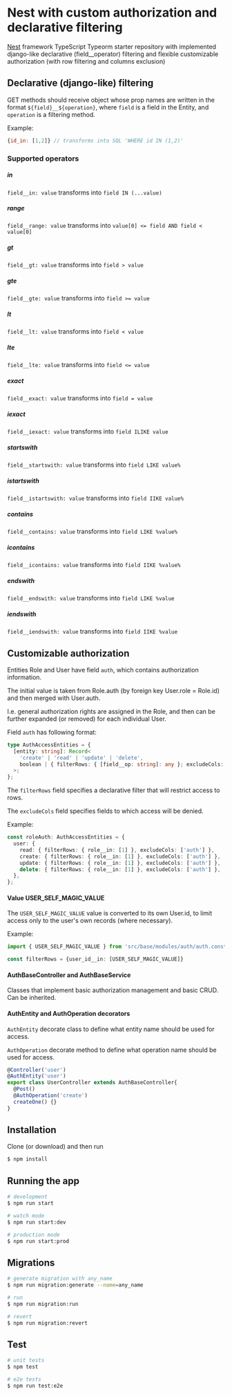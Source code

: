 # Nest with custom authorization and declarative filtering

[Nest](https://github.com/nestjs/nest) framework TypeScript Typeorm starter repository with implemented django-like declarative (field__operator) filtering and flexible customizable authorization (with row filtering and columns exclusion)

## Declarative (django-like) filtering
GET methods should receive object whose prop names are written in the format `${field}__${operation}`, where `field` is a field in the Entity, and `operation` is a filtering method.

Example:

```js
{id_in: [1,2]} // transforms into SQL 'WHERE id IN (1,2)'
```
### Supported operators

##### in
`field__in: value` transforms into `field IN (...value)`

##### range
`field__range: value` transforms into `value[0] <= field AND field < value[0]`

##### gt
`field__gt: value` transforms into `field > value`

##### gte
`field__gte: value` transforms into `field >= value`

##### lt
`field__lt: value` transforms into `field < value`

##### lte
`field__lte: value` transforms into `field <= value`

##### exact
`field__exact: value` transforms into `field = value`

##### iexact
`field__iexact: value` transforms into `field ILIKE value`

##### startswith
`field__startswith: value` transforms into `field LIKE value%`

##### istartswith
`field__istartswith: value` transforms into `field IIKE value%`

##### contains
`field__contains: value` transforms into `field LIKE %value%`

##### icontains
`field__icontains: value` transforms into `field IIKE %value%`

##### endswith
`field__endswith: value` transforms into `field LIKE %value`

##### iendswith
`field__iendswith: value` transforms into `field IIKE %value`

## Customizable authorization
Entities Role and User have field `auth`, which contains authorization information.

The initial value is taken from Role.auth (by foreign key User.role = Role.id) and then merged with User.auth.

I.e. general authorization rights are assigned in the Role, and then can be further expanded (or removed) for each individual User.

Field `auth` has following format:

```ts
type AuthAccessEntities = {
  [entity: string]: Record<
    'create' | 'read' | 'update' | 'delete',
    boolean | { filterRows: { [field__op: string]: any }; excludeCols: string[] }
  >;
};
```

The `filterRows` field specifies a declarative filter that will restrict access to rows.

The `excludeCols` field specifies fields to which access will be denied.

Example:

```ts
const roleAuth: AuthAccessEntities = {
  user: {
    read: { filterRows: { role__in: [1] }, excludeCols: ['auth'] },
    create: { filterRows: { role__in: [1] }, excludeCols: ['auth'] },
    update: { filterRows: { role__in: [1] }, excludeCols: ['auth'] },
    delete: { filterRows: { role__in: [1] }, excludeCols: ['auth'] },
  },
};

```
#### Value USER_SELF_MAGIC_VALUE
The `USER_SELF_MAGIC_VALUE` value is converted to its own User.id, to limit access only to the user's own records (where necessary).

Example:

```ts
import { USER_SELF_MAGIC_VALUE } from 'src/base/modules/auth/auth.constants';

const filterRows = {user_id__in: [USER_SELF_MAGIC_VALUE]}
```

#### AuthBaseController and AuthBaseService<T>
Classes that implement basic authorization management and basic CRUD. Can be inherited.

#### AuthEntity and AuthOperation decorators
`AuthEntity` decorate class to define what entity name should be used for access. 

`AuthOperation` decorate method to define what operation name should be used for access.
```ts
@Controller('user')
@AuthEntity('user')
export class UserController extends AuthBaseController{
  @Post()
  @AuthOperation('create')
  createOne() {}
}
```


## Installation
Clone (or download) and then run

```bash
$ npm install
```

## Running the app

```bash
# development
$ npm run start

# watch mode
$ npm run start:dev

# production mode
$ npm run start:prod
```

## Migrations

```bash
# generate migration with any_name
$ npm run migration:generate --name=any_name

# run
$ npm run migration:run

# revert
$ npm run migration:revert
```

## Test

```bash
# unit tests
$ npm test

# e2e tests
$ npm run test:e2e
```
